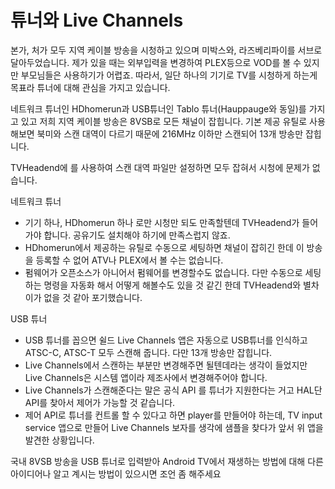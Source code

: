 



# 튜너와 Live Channels
본가, 처가 모두 지역 케이블 방송을 시청하고 있으며 미박스와, 라즈베리파이를 서브로 달아두었습니다. 제가 있을 때는 외부입력을 변경하여 PLEX등으로 VOD를 볼 수 있지만 부모님들은 사용하기가 어렵죠. 따라서, 일단 하나의 기기로 TV를 시청하게 하는게 목표라 튜너에 대해 관심을 가지고 있습니다.

네트워크 튜너인 HDhomerun과 USB튜너인 Tablo 튜너(Hauppauge와 동일)를 가지고 있고 저희 지역 케이블 방송은 8VSB로 모든 채널이 잡힙니다.
기본 제공 유틸로 사용해보면 북미와 스캔 대역이 다르기 때문에 216MHz 이하만 스캔되어 13개 방송만 잡힙니다.

TVHeadend에 를 사용하여 스캔 대역 파일만 설정하면 모두 잡혀서 시청에 문제가 없습니다.

네트워크 튜너
- 기기 하나, HDhomerun 하나 로만 시청만 되도 만족할텐데 TVHeadend가 들어가야 합니다. 공유기도 설치해야 하기에 만족스럽지 않죠.
- HDhomerun에서 제공하는 유틸로 수동으로 세팅하면 채널이 잡히긴 한데 이 방송을 등록할 수 없어 ATV나 PLEX에서 볼 수는 없습니다.
- 펌웨어가 오픈소스가 아니어서 펌웨어를 변경할수도 없습니다. 다만 수동으로 세팅하는 명령을 자동화 해서 어떻게 해볼수도 있을 것 같긴 한데 TVHeadend와 별차이가 없을 것 같아 포기했습니다.

USB 튜너
- USB 튜너를 꼽으면 쉴드 Live Channels 앱은 자동으로 USB튜너를 인식하고 ATSC-C, ATSC-T 모두 스캔해 줍니다. 다만 13개 방송만 잡힙니다.
- Live Channels에서 스캔하는 부분만 변경해주면 될텐데라는 생각이 들었지만 Live Channels은 시스템 앱이라 제조사에서 변경해주어야 합니다.
- Live Channels가 스캔해준다는 말은 공식 API 를 튜너가 지원한다는 거고 HAL단 API를 찾아서 제어가 가능할 것 같습니다.
- 제어 API로 튜너를 컨트롤 할 수 있다고 하면 player를 만들어야 하는데, TV input service 앱으로 만들어 Live Channels 보자를 생각에 샘플을 찾다가 앞서 위 앱을 발견한 상황입니다.

국내 8VSB 방송을 USB 튜너로 입력받아 Android TV에서 재생하는 방법에 대해 다른 아이디어나 알고 계시는 방법이 있으시면 조언 좀 해주세요
